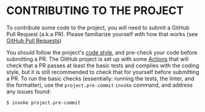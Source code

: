 CONTRIBUTING TO THE PROJECT
===========================

To contribute some code to the project, you will need to submit a GitHub Pull Request (a.k.a PR). Please familiarize yourself with how that works (see [GitHub Pull Requests](https://docs.github.com/en/pull-requests/collaborating-with-pull-requests/proposing-changes-to-your-work-with-pull-requests/about-pull-requests))

You should follow the project's [code style](code_style.md), and pre-check your code before submitting a PR. The GitHub project is set up with some [Actions](https://github.com/features/actions) that will check that a PR passes at least the basic tests and complies with the coding style, but it is still recommended to check that for yourself before submitting a PR. 
To run the basic checks (essentially: running the tests, the linter, and the formatter), use the `project.pre-commit` `invoke` command, and address any issues found:

```
$ invoke project.pre-commit
```
